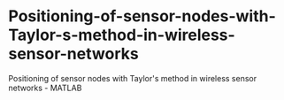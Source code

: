 # Positioning-of-sensor-nodes-with-Taylor-s-method-in-wireless-sensor-networks
Positioning of sensor nodes with Taylor's method in wireless sensor networks - MATLAB
